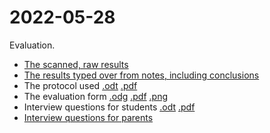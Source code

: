 # 2022-05-28

Evaluation.

* [The scanned, raw results](scanned_results.pdf)
* [The results typed over from notes, including conclusions](results.md)
* The protocol used [.odt](protokoll.odt) [.pdf](protokoll.pdf)
* The evaluation form [.odg](utvardering.odg) [.pdf](utvardering.pdf) [.png](utvardering.png)
* Interview questions for students [.odt](questions.odt) [.pdf](questions.pdf)
* [Interview questions for parents](questions_parents.md)
